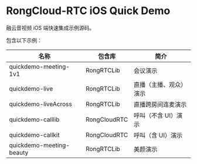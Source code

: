 # RongCloud-RTC iOS Quick Demo

融云音视频 iOS 端快速集成示例源码。

包含以下示例：



| 名称                     | 包含库       | 简介                   |
| ------------------------ | ------------ | ---------------------- |
| quickdemo-meeting-1v1    | RongRTCLib   | 会议演示               |
| quickdemo-live           | RongRTCLib   | 直播（主播、观众）演示 |
| quickdemo-liveAcross     | RongRTCLib   | 直播跨房间连麦演示     |
| quickdemo-calllib        | RongCloudRTC | 呼叫（不含 UI）演示    |
| quickdemo-callkit        | RongCloudRTC | 呼叫（含 UI）演示      |
| quickdemo-meeting-beauty | RongRTCLib   | 美颜演示               |

